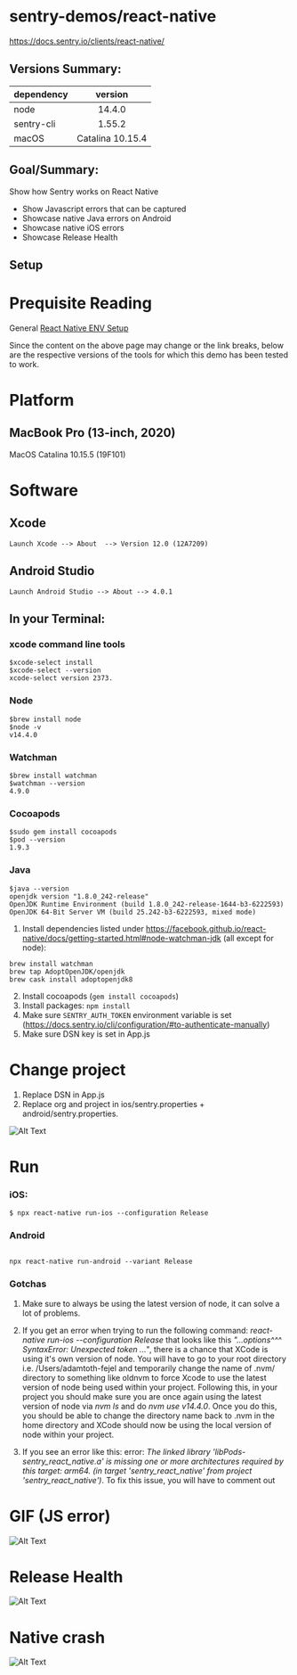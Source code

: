 # sentry-demos/react-native
https://docs.sentry.io/clients/react-native/
## Versions Summary:
| dependency      | version
| ------------- |:-------------:|
| node      | 14.4.0  |
| sentry-cli   | 1.55.2    |
| macOS | Catalina 10.15.4      |
## Goal/Summary:
Show how Sentry works on React Native
- Show Javascript errors that can be captured
- Showcase native Java errors on Android
- Showcase native iOS errors
- Showcase Release Health

## Setup

# Prequisite Reading
General [React Native ENV Setup](https://reactnative.dev/docs/environment-setup)

Since the content on the above page may change or the link breaks, below are the respective versions of the tools for which this demo has been tested to work.

# Platform

## MacBook Pro (13-inch, 2020)
 MacOS Catalina
 10.15.5 (19F101)

# Software
## Xcode
```Launch Xcode --> About  --> Version 12.0 (12A7209)```

## Android Studio
```Launch Android Studio --> About --> 4.0.1```


## In your Terminal:

### xcode command line tools
```
$xcode-select install
$xcode-select --version
xcode-select version 2373.
```

### Node
```
$brew install node
$node -v
v14.4.0
```

### Watchman
```
$brew install watchman
$watchman --version
4.9.0
```

### Cocoapods
```
$sudo gem install cocoapods
$pod --version
1.9.3
```

### Java
```
$java --version
openjdk version "1.8.0_242-release"
OpenJDK Runtime Environment (build 1.8.0_242-release-1644-b3-6222593)
OpenJDK 64-Bit Server VM (build 25.242-b3-6222593, mixed mode)
```

1. Install dependencies listed under https://facebook.github.io/react-native/docs/getting-started.html#node-watchman-jdk (all except for node):
```
brew install watchman
brew tap AdoptOpenJDK/openjdk
brew cask install adoptopenjdk8
```
2. Install cocoapods (`gem install cocoapods`)
3. Install packages: `npm install`
4. Make sure `SENTRY_AUTH_TOKEN` environment variable is set (https://docs.sentry.io/cli/configuration/#to-authenticate-manually)
5. Make sure DSN key is set in App.js

# Change project
1. Replace DSN in App.js
2. Replace org and project in ios/sentry.properties + android/sentry.properties.

![Alt Text](sentryproperties.png)

# Run

### iOS:
```
$ npx react-native run-ios --configuration Release
```
### Android
```

npx react-native run-android --variant Release
```



### Gotchas
1. Make sure to always be using the latest version of node, it can solve a lot of problems.

2.  If you get an error when trying to run the following command: *react-native run-ios --configuration Release* that looks like this *"...options^^^ SyntaxError: Unexpected token ..."*, there is a chance that XCode is using it's own version of node.  You will have to go to your root directory i.e. /Users/adamtoth-fejel and temporarily change the name of .nvm/
directory to something like oldnvm to force Xcode to use the latest version of node being used within your project.  Following this, in your project you should make sure you are once again using the latest version of node via *nvm ls* and do *nvm use v14.4.0*.   Once you do this, you should be able to change the directory name back to .nvm in the
home directory and XCode should now be using the local version of node within your project.

3.  If you see an error like this: error: *The linked library 'libPods-sentry_react_native.a' is missing one or more architectures required by this target: arm64. (in target 'sentry_react_native' from project 'sentry_react_native')*.
To fix this issue, you will have to comment out


# GIF (JS error)
![Alt Text](react-native-demo-android.gif)

# Release Health
![Alt Text](releasehealth.png)

# Native crash
![Alt Text](native-crash.png)
